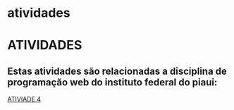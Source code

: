 # atividades
<!DOCTYPE html>

<html>
<head>
	<title>ATIVIDADES PROGRAMAÇÃO WEB</title>
	<meta charset="utf-8">
</head>
<body>
	<h1><b>ATIVIDADES</b></h1>
	<h2>Estas atividades são relacionadas a disciplina de programação web do instituto federal do piaui:</h2>
	<a href="root/index.html">ATIVIADE 4</a>
</body>
</html>